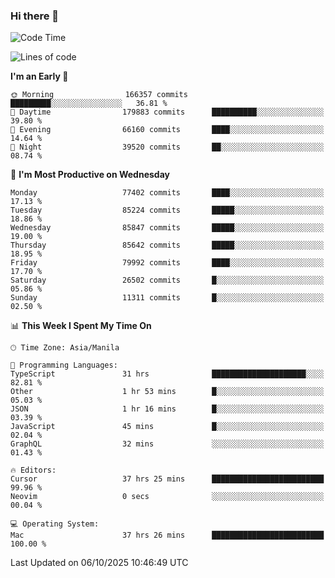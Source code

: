 ### Hi there 👋

<!--START_SECTION:waka-->
![Code Time](http://img.shields.io/badge/Code%20Time-6%2C349%20hrs%2059%20mins-blue)

![Lines of code](https://img.shields.io/badge/From%20Hello%20World%20I%27ve%20Written-148.3%20million%20lines%20of%20code-blue)

**I'm an Early 🐤** 

```text
🌞 Morning                166357 commits      █████████░░░░░░░░░░░░░░░░   36.81 % 
🌆 Daytime                179883 commits      ██████████░░░░░░░░░░░░░░░   39.80 % 
🌃 Evening                66160 commits       ████░░░░░░░░░░░░░░░░░░░░░   14.64 % 
🌙 Night                  39520 commits       ██░░░░░░░░░░░░░░░░░░░░░░░   08.74 % 
```
📅 **I'm Most Productive on Wednesday** 

```text
Monday                   77402 commits       ████░░░░░░░░░░░░░░░░░░░░░   17.13 % 
Tuesday                  85224 commits       █████░░░░░░░░░░░░░░░░░░░░   18.86 % 
Wednesday                85847 commits       █████░░░░░░░░░░░░░░░░░░░░   19.00 % 
Thursday                 85642 commits       █████░░░░░░░░░░░░░░░░░░░░   18.95 % 
Friday                   79992 commits       ████░░░░░░░░░░░░░░░░░░░░░   17.70 % 
Saturday                 26502 commits       █░░░░░░░░░░░░░░░░░░░░░░░░   05.86 % 
Sunday                   11311 commits       █░░░░░░░░░░░░░░░░░░░░░░░░   02.50 % 
```


📊 **This Week I Spent My Time On** 

```text
🕑︎ Time Zone: Asia/Manila

💬 Programming Languages: 
TypeScript               31 hrs              █████████████████████░░░░   82.81 % 
Other                    1 hr 53 mins        █░░░░░░░░░░░░░░░░░░░░░░░░   05.03 % 
JSON                     1 hr 16 mins        █░░░░░░░░░░░░░░░░░░░░░░░░   03.39 % 
JavaScript               45 mins             █░░░░░░░░░░░░░░░░░░░░░░░░   02.04 % 
GraphQL                  32 mins             ░░░░░░░░░░░░░░░░░░░░░░░░░   01.43 % 

🔥 Editors: 
Cursor                   37 hrs 25 mins      █████████████████████████   99.96 % 
Neovim                   0 secs              ░░░░░░░░░░░░░░░░░░░░░░░░░   00.04 % 

💻 Operating System: 
Mac                      37 hrs 26 mins      █████████████████████████   100.00 % 
```


 Last Updated on 06/10/2025 10:46:49 UTC
<!--END_SECTION:waka-->


<!--
**rad182/rad182** is a ✨ _special_ ✨ repository because its `README.md` (this file) appears on your GitHub profile.

Here are some ideas to get you started:

- 🔭 I’m currently working on ...
- 🌱 I’m currently learning ...
- 👯 I’m looking to collaborate on ...
- 🤔 I’m looking for help with ...
- 💬 Ask me about ...
- 📫 How to reach me: ...
- 😄 Pronouns: ...
- ⚡ Fun fact: ...
-->
